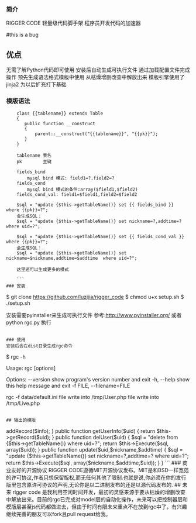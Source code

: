 ### 简介

RIGGER CODE 轻量级代码脚手架 程序员开发代码的加速器

#this is a bug

## 优点
无需了解Python代码即可使用
安装后自动生成可执行文件
通过加载配置文件完成操作
预先生成语法格式模版中使用
从枯燥增删改查中解放出来
模版引擎使用了jinja2 为以后扩充打下基础


### 模版语法
```
    class {{tablename}} extends Table
    {
       public function __construct
       {
           parent::__construct("{{tablename}}", "{{pk}}");
       }
    }

    tablename 表名
    pk        主键

    fields_bind
        mysql bind 模式: field1=?,field2=?
    fields_cond
        mysql bind 模式的条件:array($field1,$field2)
    fields_cond_val: field1=$field1,field2=$field2

    $sql = "update {$this->getTableName()} set {{ fields_bind }}  where {{pk}}=?";
    会生成SQL：
    $sql = "update {$this->getTableName()} set nickname=?,addtime=?  where uid=?";

    $sql = "update {$this->getTableName()} set {{ fields_cond_val }}  where {{pk}}=?";
    会生成SQL：
    $sql = "update {$this->getTableName()} set nickname=$nickname,addtime=$addtime  where uid=?";

    这里还可以生成更多的模式

    ```
### 安装
```
$ git clone https://github.com/luzijia/rigger_code
$ chmod u+x setup.sh
$ ./setup.sh

安装需要pyinstaller来生成可执行文件 参考:http://www.pyinstaller.org/
或者 python rgc.py 执行
```

### 使用
安装后会在dist目录生成rgc命令

```
$ rgc -h

Usage: rgc [options]

Options:
    --version           show program's version number and exit
    -h, --help          show this help message and exit
    -f FILE, --filename=FILE

rgc -f data/default.ini
file write into /tmp/User.php
file write into /tmp/Live.php
```

## 输出的模版
```
<?php
class User extends Table
{
    public function __construct()
    {
        parent::__construct("User", "uid");
    }

    public function add($info)
    {
        $this->addRecord($info);
    }

    public function getUserInfo($uid)
    {
        return $this->getRecord($uid);
    }

    public function delUser($uid)
    {
        $sql = "delete from {$this->getTableName()} where uid=?";
        return $this->Execute($sql, array($uid));
    }

    public function update($uid,$nickname,$addtime)
    {
        $sql = "update {$this->getTableName()} set nickname=?,addtime=? where uid=?";
        return $this->Execute($sql, array($nickname,$addtime,$uid));
    }
}

```

### 商业友好的开源协议
RIGGER CODE遵循MIT开源协议发布。MIT是和BSD一样宽范的许可协议,作者只想保留版权,而无任何其他了限制.也就是说,你必须在你的发行版里包含原许可协议的声明,无论你是以二进制发布的还是以源代码发布的.


## 未来
rigger code 是我利用空闲时间开发，最初的灵感来源于要从枯燥的增删改查中解放出来。目前的rgc已完成对model层的自动化操作，未来可以把控制器层和模版层甚至js代码都做进去，但由于时间有限未来重点不在放到rgc中了，有兴趣继续完善的朋友可以fork且pull request给我。




